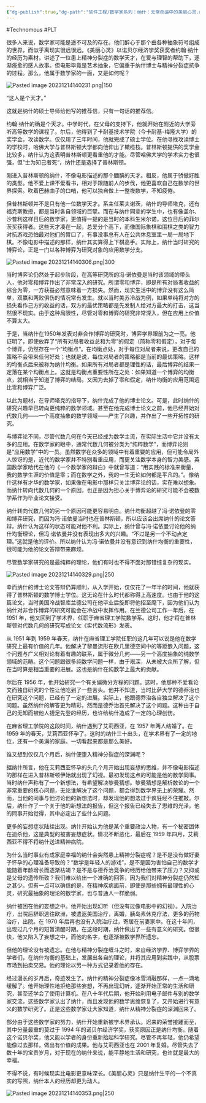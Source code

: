 ```yaml
---
{"dg-publish":true,"dg-path":"软件工程/数学家系列：纳什：无常命运中的美丽心灵.md","permalink":"/软件工程/数学家系列：纳什：无常命运中的美丽心灵/","created":"2023-12-14T14:02:10.000+08:00","updated":"2025-06-26T09:31:54.574+08:00"}
---
```


#Technomous #PLT 

很多人来说，数学家可能是遥不可及的存在。他们醉心于那个由各种抽象符号组成的世界，而似乎离现实很远很远。《美丽心灵》以诺贝尔经济学奖获奖者约翰·纳什的经历为素材，讲述了一位患上精神分裂症的数学天才，在爱与理智的帮助下，逐渐痊愈的感人故事。但电影毕竟是艺术抽象，它偏重于纳什博士与精神分裂症抗争的过程。那么，他属于数学家的一面，又是如何呢？

![Pasted image 20231214140231.png|150](/img/user/0.Asset/resource/Pasted%20image%2020231214140231.png)

“这人是个天才。”

这就是纳什的硕士导师给他写的推荐信，只有一句话的推荐信。

约翰·纳什的确是个天才。中学时代，在父母的支持下，他就开始在附近的大学旁听高等数学的课程了。尔后，他得到了卡耐基技术学院（今卡耐基-梅隆大学）的奖学金，攻读数学。仅仅用了三年时间，他就完成了硕士学位。在他寻找攻读博士的学校时，哈佛大学与普林斯顿大学都向他伸出了橄榄枝。普林斯顿提供的奖学金比较多，纳什认为这表明普林斯顿更看重他的才能。尽管哈佛大学的学术实力也很强，但“士为知己者死“，纳什还是选择了普林斯顿。

刚进入普林斯顿的纳什，不像电影描述的那个腼腆的天才。相反，他属于骄傲好胜的类型。他不爱上课不爱看书，相对于跟随前人的步伐，他更喜欢自己在数学的世界探索。吹着巴赫曲子的口哨，他可以独自做上一整夜数学，不知疲倦。

但普林斯顿并不是只有他一位数学天才。系主任莱夫谢茨，纳什的导师塔克，还有福克斯教授，都是当时各自领域的巨擘。而在与纳什同辈的学生中，也有像盖尔、沙普利这样日后的数学家，更值得一提的是当时的本科生米尔诺，这位日后的菲尔茨奖获得者。这些天才凑在一起，总爱分个高下，而像国际象棋和围棋之类的智力对抗游戏恐怕最对他们的胃口了，有事没事总有人在公共休息室里一局一局地下棋。不像电影中描述的那样，纳什其实算得上下棋高手。实际上，纳什当时研究的博弈论，正是一门以各种博弈为研究对象的应用数学分支。

![Pasted image 20231214140306.png|300](/img/user/0.Asset/resource/Pasted%20image%2020231214140306.png)

当时博弈论仍然处于起步阶段，在高等研究所的冯·诺依曼是当时该领域的带头人，他对零和博弈作出了非常深入的研究。所谓零和博弈，即是所有对局者收益的综合为零，一方获益必然意味着一方损失。然而，现实生活中的博弈没有这么简单，双赢和两败俱伤的情况常有发生。就以当时美苏冷战为例，如果单纯将对方的损失看作己方的收益的话，双方的最优策略都是先发制人给对方最大的打击，这当然很不现实。由于这种局限性，尽管对零和博弈的研究非常深入，但在应用上价值不算太大。

于是，当纳什在1950年发表对非合作博弈的研究时，博弈学界眼前为之一亮。他证明了，即使放弃了“所有对局者收益总和为零”的假定（简称零和假定），对于每个博弈，仍然存在一个“均衡点“。在均衡点处，对于每位对局者来说，更改自己的策略不会带来任何好处；也就是说，每位对局者的策略都是当前的最优策略。这样的均衡点后来被称为纳什均衡。如果所有对局者都是理性的话，最后博弈的结果一定落在某个均衡点上。这就是均衡点重要性所在之处：如果知道一个博弈的均衡点，就相当于知道了博弈的结局。又因为去掉了零和假定，纳什均衡的应用范围远比零和博弈广泛。

以此为题材，在导师塔克的指导下，纳什完成了他的博士论文。可是，此时纳什的研究兴趣早已转向更纯粹的数学领域。甚至在他完成博士论文之前，他已经开始对代数几何——一个高度抽象的数学领域——产生了兴趣，并作出了一些开拓性的研究。

与博弈论不同，尽管代数几何在今天已经成为数学主流，在实际生活中它并没有太多的应用。在数学家的眼中，通常代数几何被分类为“纯粹数学”，而博弈论则是“应用数学”中的一员。虽然数学在众多的领域中有着重要的应用，但可能令局外人惊讶的是，近代的数学家并不特别看重应用，而更关注数学本身的智力美感。英国数学家哈代在他的《一个数学家的辩白》中就曾写道：“用实践的标准来衡量，我的数学生涯的价值是零；而在数学之外，我的一生无论如何都是平凡的。”。像纳什这样有才华的数学家，如果像在电影中那样只关注博弈论的话，实在难以想象。而纳什转向代数几何的一个原因，也正是因为担心关于博弈论的研究可能不会被数学系作为毕业论文接受。

纳什转向代数几何的另一个原因可能更容易明白。纳什均衡超越了冯·诺依曼的零和博弈研究，而因为冯·诺依曼当时也在普林斯顿，所以应该会出席纳什的论文答辩。纳什认为这样的状态可能对他不利。实际上，纳什曾与冯·诺依曼讨论他的纳什均衡理论，但冯·诺依曼并没有表现出多大的兴趣。“不过是另一个不动点定理。”这就是他的评价。所以纳什认为冯·诺依曼并没有意识到纳什均衡的重要性，很可能为他的论文答辩带来麻烦。

尽管数学家研究的是最纯粹的理论，他们有时也不得不面对那错综复杂的现实。

![Pasted image 20231214140329.png|250](/img/user/0.Asset/resource/Pasted%20image%2020231214140329.png)

幸而纳什的博士论文答辩仍算顺利，从入学开始，仅仅花了一年半的时间，他就获得了普林斯顿的数学博士学位。这无论在什么时代都称得上高速度。也由于他的这篇论文，当时美国冷战智库兰德公司在他毕业后旋即将他招至麾下，因为他们认为纳什对非合作博弈的研究可能会在冷战中发挥作用。在兰德公司工作一年后，在 1951 年，他又回到了学术界，任职于麻省理工学院数学系。这时，他才将在普林斯顿对代数几何的研究写成论文《实代数流形》发表。

从 1951 年到 1959 年春天，纳什在麻省理工学院任职的这几年可以说是他在数学研究上最有价值的几年。他解决了黎曼流形在欧几里德空间中的等距嵌入问题，这个问题与广义相对论有着有趣的联系，属于微分几何——另一个高度抽象的纯数学领域的范畴。这个问题跟很多纯数学问题一样，由于艰深，从未被大众所了解，但在当时算是相当重要的进展。这也是纳什在纯数学上最大的贡献。

尔后在 1956 年，他开始研究一个有关偏微分方程的问题。这时，他那种不爱看论文而独自研究的个性让他吃到了一些苦头。他并不知道，当时比萨大学的德乔治也在研究这个问题，已经有了一定的进展。实际上，他跟德乔治各自独立解决了这个问题。虽然纳什的解答更为精彩，然而是德乔治首先解决了这个问题。这种由于自己的无知而被他人捷足先登的经历，也许给纳什造成了一定的心理创伤。

在麻省理工学院的这段时间，纳什遇到了艾莉西亚，在 1957 年两人结婚了。在 1959 年的春天，艾莉西亚怀孕了。这时的纳什三十出头，在学术界有了一定的地位，还有一个美满的家庭。一切看起来都是那么美好。

谁又想到仅仅几个月后，纳什便堕入精神分裂症的深渊呢？

据纳什所言，他在艾莉西亚怀孕的头几个月开始出现妄想的思维，并不像电影描述的那样在进入普林斯顿伊始就出现了幻视。最初发现这点的可能是他的数学同事。当时纳什声称有了一个新想法，有希望解决黎曼猜想。黎曼猜想是解析数论的一个非常重要的核心问题，无论谁解决了这个问题，都会得到数学界无上的荣耀。然而，当他的同事与他讨论他的新想法时，却发现他的想法过于疯狂经不住推敲。尔后，纳什作了一个关于他的新想法的报告，但这个报告已经失去了思维的光泽。他的同事开始觉得，其中必定出了些什么问题。

更多的妄想症状陆续出现。纳什开始认为他是某个重要政治人物，有一个秘密团体在追杀他，这是典型的被害妄想症状。情况不断恶化，最后在 1959 年四月，艾莉西亚不得不将纳什送进精神病院。

为什么当时事业有成家庭幸福的纳什会突然患上精神分裂症呢？是不是没有做好妻子怀孕的心理准备导致的？“数学是年轻人的游戏”，是不是因为害怕自己的数学才能随着年龄增长而逐渐枯竭？是不是与德乔治竞争的经历给他带来了压力？又抑或是父母的遗传所致？我们难以给出一个准确的回答，因为我们对精神分裂症仍然知之甚少。但有一点可以确信的是，在精神疾病面前，即使是那些拥有最理性的心灵，研究最抽象的理论的数学家，也与普通人一样脆弱。

纳什被困在他的妄想之中。他开始出现幻听（但没有过像电影中的幻视）。入院治疗，出院后辞职逃往欧洲，被遣返美国治疗，离婚，胰岛素休克疗法，更多的药物治疗，出院。在 1970 年后再也没有入院治疗过，寄居在前妻家中。在这十年间，出现过几个月的短暂清醒时期。在这段时期，纳什做出了一些有意义的研究。但很快，他又陷入了妄想之中，而他的名字，也逐渐被数学界所遗忘。

但他的理论没有被遗忘。在他与精神分裂症缠斗之时，来自经济学界、博弈学界的学者们，在纳什均衡的基础上，发展出各自的理论，并将其应用到实践中，从股票市场到拍卖交易。他的理论以另一种方式记录着他的存在。

经过漫长的岁月后，奇迹发生了。纳什的精神分裂症像冰雪消融那样，一点一滴地缓解了。他开始理性地拒绝那些妄想，不再出现幻听，逐渐开始正常的生活和研究，甚至还学会了使用计算机。在八十年代后期，他开始利用电子邮件与别的数学家交流，这些数学家认出了纳什，而且发现他的数学思维恢复了，又开始进行有意义的数学研究了。正是这些数学家让大家知道，纳什从精神分裂症的深渊回来了。

部分由于这些数学家的努力，纳什开始重新被学术界承认。迟来的荣誉接踵而至，其中分量最重的莫过于 1994 年的诺贝尔经济学奖，获奖原因正是纳什均衡。随着这个诺贝尔奖，他又能以学者的身份重新拾起科学研究。尽管不再年轻，他仍希望能像过去那样，做出有价值的成果。他与艾莉西亚也在 2001 年复婚。尽管失去了数十年的宝贵岁月，对于现在的纳什来说，能平静地生活和研究，也许就是最大的幸福。

不得不说，有时候现实比电影更意味深长。《美丽心灵》只是纳什生平的一个不真实的写照，纳什本人的经历却更为动人。

![Pasted image 20231214140353.png|250](/img/user/0.Asset/resource/Pasted%20image%2020231214140353.png)